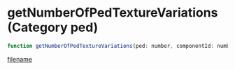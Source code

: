 # getNumberOfPedTextureVariations (Category ped)

```js
function getNumberOfPedTextureVariations(ped: number, componentId: number, drawableId: number): number
```

[filename](getNumberOfPedTextureVariations_m.md ':include')